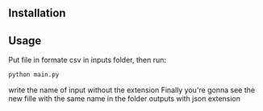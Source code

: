 ## Installation

## Usage

Put file in formate csv in inputs folder, then run:

```sh
python main.py
```

write the name of input without the extension
Finally you're gonna see the new fille with the same name in the folder outputs with json extension


